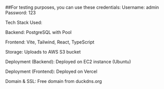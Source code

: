 ##For testing purposes, you can use these credentials:
Username: admin
Password: 123

Tech Stack Used:

Backend: PostgreSQL with Pool

Frontend: Vite, Tailwind, React, TypeScript

Storage: Uploads to AWS S3 bucket

Deployment (Backend): Deployed on EC2 instance (Ubuntu)

Deployment (Frontend): Deployed on Vercel

Domain & SSL: Free domain from  duckdns.org 


